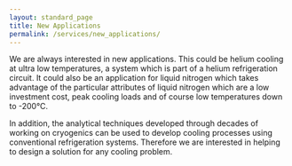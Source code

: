 ```yaml
---
layout: standard_page
title: New Applications
permalink: /services/new_applications/
---
```



We are always interested in new applications.  This could be helium cooling at ultra low temperatures, a system which is part of a helium refrigeration circuit.  It could also be an application for liquid nitrogen which takes advantage of the particular attributes of liquid nitrogen which are a low investment cost, peak cooling loads and of course low temperatures down to -200&deg;C.

In addition, the analytical techniques developed through decades of working on cryogenics can be used to develop cooling processes using conventional refrigeration systems.  Therefore we are interested in helping to design a solution for any cooling problem.